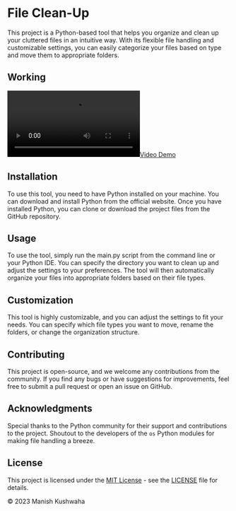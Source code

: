 
# File Clean-Up

This project is a Python-based tool that helps you organize and clean up your cluttered files in an intuitive way. With its flexible file handling and customizable settings, you can easily categorize your files based on type and move them to appropriate folders.

## Working
[![Video Demo](./video/demo.mp4)](./video/demo.mp4)

## Installation
To use this tool, you need to have Python installed on your machine. You can download and install Python from the official website. Once you have installed Python, you can clone or download the project files from the GitHub repository.

## Usage
To use the tool, simply run the main.py script from the command line or your Python IDE. You can specify the directory you want to clean up and adjust the settings to your preferences. The tool will then automatically organize your files into appropriate folders based on their file types.

## Customization
This tool is highly customizable, and you can adjust the settings to fit your needs. You can specify which file types you want to move, rename the folders, or change the organization structure.

## Contributing
This project is open-source, and we welcome any contributions from the community. If you find any bugs or have suggestions for improvements, feel free to submit a pull request or open an issue on GitHub.

## Acknowledgments
Special thanks to the Python community for their support and contributions to the project.
Shoutout to the developers of the `os` Python modules for making file handling a breeze.

## License

This project is licensed under the [MIT License](https://opensource.org/licenses/MIT) - see the [LICENSE](LICENSE) file for details.

© 2023 Manish Kushwaha